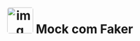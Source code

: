 <h1 align="center" >
        <img src="https://camo.githubusercontent.com/109674e1ecf82404f6959bbac1d06f30b2fd800f2da4e2de5b9f22459cafebf8/687474703a2f2f696d6775722e636f6d2f4b69696e512e706e67" alt="img nodejs" height="60" width="60"style="border-radius:5px"/>   Mock com Faker
</h1>
